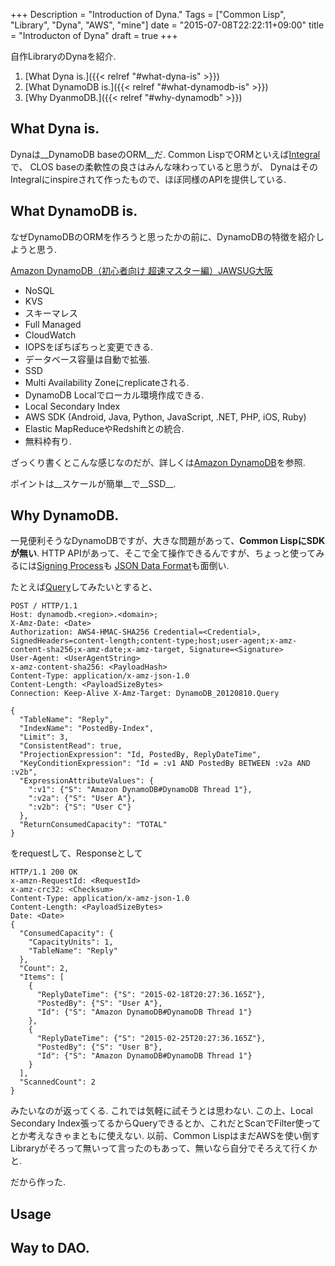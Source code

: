 +++
Description = "Introduction of Dyna."
Tags = ["Common Lisp", "Library", "Dyna", "AWS", "mine"]
date = "2015-07-08T22:22:11+09:00"
title = "Introducton of Dyna"
draft = true
+++


自作LibraryのDynaを紹介.

<!--more-->

1. [What Dyna is.]({{< relref "#what-dyna-is" >}})
2. [What DynamoDB is.]({{< relref "#what-dynamodb-is" >}})
3. [Why DyanmoDB.]({{< relref "#why-dynamodb" >}})


What Dyna is.
---

Dynaは__DynamoDB baseのORM__だ.
Common LispでORMといえば[Integral](https://github.com/fukamachi/integral)で、
CLOS baseの柔軟性の良さはみんな味わっていると思うが、
DynaはそのIntegralにinspireされて作ったもので、ほぼ同様のAPIを提供している.


What DynamoDB is.
---

なぜDynamoDBのORMを作ろうと思ったかの前に、DynamoDBの特徴を紹介しようと思う.

[Amazon DynamoDB（初心者向け 超速マスター編）JAWSUG大阪](http://www.slideshare.net/shimy_net/amazon-dynamodb-23315068)

- NoSQL
- KVS
- スキーマレス
- Full Managed
- CloudWatch
- IOPSをぽちぽちっと変更できる.
- データベース容量は自動で拡張.
- SSD
- Multi Availability Zoneにreplicateされる.
- DynamoDB Localでローカル環境作成できる.
- Local Secondary Index
- AWS SDK (Android, Java, Python, JavaScript, .NET, PHP, iOS, Ruby)
- Elastic MapReduceやRedshiftとの統合.
- 無料枠有り.

ざっくり書くとこんな感じなのだが、詳しくは[Amazon DynamoDB](http://aws.amazon.com/jp/dynamodb/)を参照.

ポイントは__スケールが簡単__で__SSD__.


Why DynamoDB.
---

一見便利そうなDynamoDBですが、大きな問題があって、__Common LispにSDKが無い__.
HTTP APIがあって、そこで全て操作できるんですが、ちょっと使ってみるには[Signing Process](http://docs.aws.amazon.com/general/latest/gr/signature-version-4.html)も
[JSON Data Format](http://docs.aws.amazon.com/amazondynamodb/latest/developerguide/DataFormat.html)も面倒い.

たとえば[Query](http://docs.aws.amazon.com/amazondynamodb/latest/APIReference/API_Query.html)してみたいとすると、

```
POST / HTTP/1.1
Host: dynamodb.<region>.<domain>;
X-Amz-Date: <Date>
Authorization: AWS4-HMAC-SHA256 Credential=<Credential>, SignedHeaders=content-length;content-type;host;user-agent;x-amz-content-sha256;x-amz-date;x-amz-target, Signature=<Signature>
User-Agent: <UserAgentString>
x-amz-content-sha256: <PayloadHash>
Content-Type: application/x-amz-json-1.0
Content-Length: <PayloadSizeBytes>     
Connection: Keep-Alive X-Amz-Target: DynamoDB_20120810.Query 

{
  "TableName": "Reply",
  "IndexName": "PostedBy-Index",
  "Limit": 3,
  "ConsistentRead": true,
  "ProjectionExpression": "Id, PostedBy, ReplyDateTime",
  "KeyConditionExpression": "Id = :v1 AND PostedBy BETWEEN :v2a AND :v2b",
  "ExpressionAttributeValues": {
    ":v1": {"S": "Amazon DynamoDB#DynamoDB Thread 1"},
    ":v2a": {"S": "User A"},
    ":v2b": {"S": "User C"}
  },
  "ReturnConsumedCapacity": "TOTAL"
}
```

をrequestして、Responseとして

```
HTTP/1.1 200 OK
x-amzn-RequestId: <RequestId> 
x-amz-crc32: <Checksum>
Content-Type: application/x-amz-json-1.0
Content-Length: <PayloadSizeBytes>
Date: <Date>
{
  "ConsumedCapacity": {
    "CapacityUnits": 1,
    "TableName": "Reply"
  },
  "Count": 2,
  "Items": [
    {
      "ReplyDateTime": {"S": "2015-02-18T20:27:36.165Z"},
      "PostedBy": {"S": "User A"},
      "Id": {"S": "Amazon DynamoDB#DynamoDB Thread 1"}
    },
    {
      "ReplyDateTime": {"S": "2015-02-25T20:27:36.165Z"},
      "PostedBy": {"S": "User B"},
      "Id": {"S": "Amazon DynamoDB#DynamoDB Thread 1"}
    }
  ],
  "ScannedCount": 2
}
```

みたいなのが返ってくる. これでは気軽に試そうとは思わない.
この上、Local Secondary Index張ってるからQueryできるとか、これだとScanでFilter使ってとか考えなきゃまともに使えない.
以前、Common LispはまだAWSを使い倒すLibraryがそろって無いって言ったのもあって、無いなら自分でそろえて行くかと.

だから作った.


Usage
---


Way to DAO.
---

